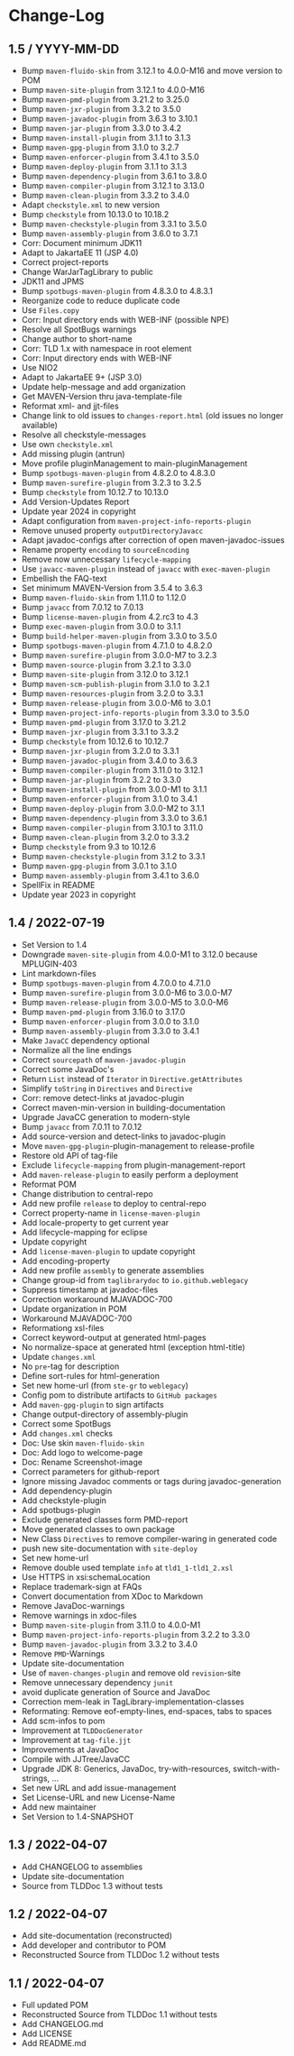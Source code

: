 # Change-Log

## 1.5 / YYYY-MM-DD

* Bump `maven-fluido-skin` from 3.12.1 to 4.0.0-M16 and move version to POM
* Bump `maven-site-plugin` from 3.12.1 to 4.0.0-M16
* Bump `maven-pmd-plugin` from 3.21.2 to 3.25.0
* Bump `maven-jxr-plugin` from 3.3.2 to 3.5.0
* Bump `maven-javadoc-plugin` from 3.6.3 to 3.10.1
* Bump `maven-jar-plugin` from 3.3.0 to 3.4.2
* Bump `maven-install-plugin` from 3.1.1 to 3.1.3
* Bump `maven-gpg-plugin` from 3.1.0 to 3.2.7
* Bump `maven-enforcer-plugin` from 3.4.1 to 3.5.0
* Bump `maven-deploy-plugin` from 3.1.1 to 3.1.3
* Bump `maven-dependency-plugin` from 3.6.1 to 3.8.0
* Bump `maven-compiler-plugin` from 3.12.1 to 3.13.0
* Bump `maven-clean-plugin` from 3.3.2 to 3.4.0
* Adapt `checkstyle.xml` to new version
* Bump `checkstyle` from 10.13.0 to 10.18.2
* Bump `maven-checkstyle-plugin` from 3.3.1 to 3.5.0
* Bump `maven-assembly-plugin` from 3.6.0 to 3.7.1
* Corr: Document minimum JDK11
* Adapt to JakartaEE 11 (JSP 4.0)
* Correct project-reports
* Change WarJarTagLibrary to public
* JDK11 and JPMS
* Bump `spotbugs-maven-plugin` from 4.8.3.0 to 4.8.3.1
* Reorganize code to reduce duplicate code
* Use `Files.copy`
* Corr: Input directory ends with WEB-INF (possible NPE)
* Resolve all SpotBugs warnings
* Change author to short-name
* Corr: TLD 1.x with namespace in root element
* Corr: Input directory ends with WEB-INF
* Use NIO2
* Adapt to JakartaEE 9+ (JSP 3.0)
* Update help-message and add organization
* Get MAVEN-Version thru java-template-file
* Reformat xml- and jjt-files
* Change link to old issues to `changes-report.html` (old issues no longer available)
* Resolve all checkstyle-messages
* Use own `checkstyle.xml`
* Add missing plugin (antrun)
* Move profile pluginManagement to main-pluginManagement
* Bump `spotbugs-maven-plugin` from 4.8.2.0 to 4.8.3.0
* Bump `maven-surefire-plugin` from 3.2.3 to 3.2.5
* Bump `checkstyle` from 10.12.7 to 10.13.0
* Add Version-Updates Report
* Update year 2024 in copyright
* Adapt configuration from `maven-project-info-reports-plugin`
* Remove unused property `outputDirectoryJavacc`
* Adapt javadoc-configs after correction of open maven-javadoc-issues
* Rename property `encoding` to `sourceEncoding`
* Remove now unnecessary `lifecycle-mapping`
* Use `javacc-maven-plugin` instead of `javacc` with `exec-maven-plugin`
* Embellish the FAQ-text
* Set minimum MAVEN-Version from 3.5.4 to 3.6.3
* Bump `maven-fluido-skin` from 1.11.0 to 1.12.0
* Bump `javacc` from 7.0.12 to 7.0.13
* Bump `license-maven-plugin` from 4.2.rc3 to 4.3
* Bump `exec-maven-plugin` from 3.0.0 to 3.1.1
* Bump `build-helper-maven-plugin` from 3.3.0 to 3.5.0
* Bump `spotbugs-maven-plugin` from 4.7.1.0 to 4.8.2.0
* Bump `maven-surefire-plugin` from 3.0.0-M7 to 3.2.3
* Bump `maven-source-plugin` from 3.2.1 to 3.3.0
* Bump `maven-site-plugin` from 3.12.0 to 3.12.1
* Bump `maven-scm-publish-plugin` from 3.1.0 to 3.2.1
* Bump `maven-resources-plugin` from 3.2.0 to 3.3.1
* Bump `maven-release-plugin` from 3.0.0-M6 to 3.0.1
* Bump `maven-project-info-reports-plugin` from 3.3.0 to 3.5.0
* Bump `maven-pmd-plugin` from 3.17.0 to 3.21.2
* Bump `maven-jxr-plugin` from 3.3.1 to 3.3.2
* Bump `checkstyle` from 10.12.6 to 10.12.7
* Bump `maven-jxr-plugin` from 3.2.0 to 3.3.1
* Bump `maven-javadoc-plugin` from 3.4.0 to 3.6.3
* Bump `maven-compiler-plugin` from 3.11.0 to 3.12.1
* Bump `maven-jar-plugin` from 3.2.2 to 3.3.0
* Bump `maven-install-plugin` from 3.0.0-M1 to 3.1.1
* Bump `maven-enforcer-plugin` from 3.1.0 to 3.4.1
* Bump `maven-deploy-plugin` from 3.0.0-M2 to 3.1.1
* Bump `maven-dependency-plugin` from 3.3.0 to 3.6.1
* Bump `maven-compiler-plugin` from 3.10.1 to 3.11.0
* Bump `maven-clean-plugin` from 3.2.0 to 3.3.2
* Bump `checkstyle` from 9.3 to 10.12.6
* Bump `maven-checkstyle-plugin` from 3.1.2 to 3.3.1
* Bump `maven-gpg-plugin` from 3.0.1 to 3.1.0
* Bump `maven-assembly-plugin` from 3.4.1 to 3.6.0
* SpellFix in README
* Update year 2023 in copyright

## 1.4 / 2022-07-19

* Set Version to 1.4
* Downgrade `maven-site-plugin` from 4.0.0-M1 to 3.12.0 because MPLUGIN-403
* Lint markdown-files
* Bump `spotbugs-maven-plugin` from 4.7.0.0 to 4.7.1.0
* Bump `maven-surefire-plugin` from 3.0.0-M6 to 3.0.0-M7
* Bump `maven-release-plugin` from 3.0.0-M5 to 3.0.0-M6
* Bump `maven-pmd-plugin` from 3.16.0 to 3.17.0
* Bump `maven-enforcer-plugin` from 3.0.0 to 3.1.0
* Bump `maven-assembly-plugin` from 3.3.0 to 3.4.1
* Make `JavaCC` dependency optional
* Normalize all the line endings
* Correct `sourcepath` of `maven-javadoc-plugin`
* Correct some JavaDoc's
* Return `List` instead of `Iterator` in `Directive.getAttributes`
* Simplify `toString` in `Directives` and `Directive`
* Corr: remove detect-links at javadoc-plugin
* Correct maven-min-version in building-documentation
* Upgrade JavaCC generation to modern-style
* Bump `javacc` from 7.0.11 to 7.0.12
* Add source-version and detect-links to javadoc-plugin
* Move `maven-gpg-plugin`-plugin-management to release-profile
* Restore old API of tag-file
* Exclude `lifecycle-mapping` from plugin-management-report
* Add `maven-release-plugin` to easily perform a deployment
* Reformat POM
* Change distribution to central-repo
* Add new profile `release` to deploy to central-repo
* Correct property-name in `license-maven-plugin`
* Add locale-property to get current year
* Add lifecycle-mapping for eclipse
* Update copyright
* Add `license-maven-plugin` to update copyright
* Add encoding-property
* Add new profile `assembly` to generate assemblies
* Change group-id from `taglibrarydoc` to `io.github.weblegacy`
* Suppress timestamp at javadoc-files
* Correction workaround MJAVADOC-700
* Update organization in POM
* Workaround MJAVADOC-700
* Reformationg xsl-files
* Correct keyword-output at generated html-pages
* No normalize-space at generated html (exception html-title)
* Update `changes.xml`
* No `pre`-tag for description
* Define sort-rules for html-generation
* Set new home-url (from `ste-gr` to `weblegacy`)
* Config pom to distribute artifacts to `GitHub packages`
* Add `maven-gpg-plugin` to sign artifacts
* Change output-directory of assembly-plugin
* Correct some SpotBugs
* Add `changes.xml` checks
* Doc: Use skin `maven-fluido-skin`
* Doc: Add logo to welcome-page
* Doc: Rename Screenshot-image
* Correct parameters for github-report
* Ignore missing Javadoc comments or tags during javadoc-generation
* Add dependency-plugin
* Add checkstyle-plugin
* Add spotbugs-plugin
* Exclude generated classes form PMD-report
* Move generated classes to own package
* New Class `Directives` to remove compiler-waring in generated code
* push new site-documentation with `site-deploy`
* Set new home-url
* Remove double used template `info` at `tld1_1-tld1_2.xsl`
* Use HTTPS in xsi:schemaLocation
* Replace trademark-sign at FAQs
* Convert documentation from XDoc to Markdown
* Remove JavaDoc-warnings
* Remove warnings in xdoc-files
* Bump `maven-site-plugin` from 3.11.0 to 4.0.0-M1
* Bump `maven-project-info-reports-plugin` from 3.2.2 to 3.3.0
* Bump `maven-javadoc-plugin` from 3.3.2 to 3.4.0
* Remove `PMD`-Warnings
* Update site-documentation
* Use of `maven-changes-plugin` and remove old `revision`-site
* Remove unnecessary dependency `junit`
* avoid duplicate generation of Source and JavaDoc
* Correction mem-leak in TagLibrary-implementation-classes
* Reformating: Remove eof-empty-lines, end-spaces, tabs to spaces
* Add scm-infos to pom
* Improvement at `TLDDocGenerator`
* Improvement at `tag-file.jjt`
* Improvements at JavaDoc
* Compile with JJTree/JavaCC
* Upgrade JDK 8: Generics, JavaDoc, try-with-resources, switch-with-strings, ...
* Set new URL and add issue-management
* Set License-URL and new License-Name
* Add new maintainer
* Set Version to 1.4-SNAPSHOT

## 1.3 / 2022-04-07

* Add CHANGELOG to assemblies
* Update site-documentation
* Source from TLDDoc 1.3 without tests

## 1.2 / 2022-04-07

* Add site-documentation (reconstructed)
* Add developer and contributor to POM
* Reconstructed Source from TLDDoc 1.2 without tests

## 1.1 / 2022-04-07

* Full updated POM
* Reconstructed Source from TLDDoc 1.1 without tests
* Add CHANGELOG.md
* Add LICENSE
* Add README.md
